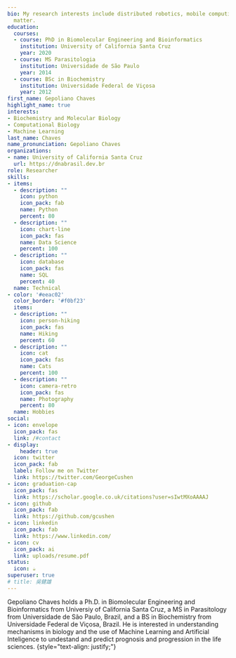 ```yaml
---
bio: My research interests include distributed robotics, mobile computing and programmable
  matter.
education:
  courses:
  - course: PhD in Biomolecular Engineering and Bioinformatics
    institution: University of California Santa Cruz
    year: 2020
  - course: MS Parasitologia
    institution: Universidade de São Paulo
    year: 2014
  - course: BSc in Biochemistry
    institution: Universidade Federal de Viçosa
    year: 2012
first_name: Gepoliano Chaves
highlight_name: true
interests:
- Biochemistry and Molecular Biology
- Computational Biology
- Machine Learning
last_name: Chaves
name_pronunciation: Gepoliano Chaves
organizations:
- name: University of California Santa Cruz
  url: https://dnabrasil.dev.br
role: Researcher
skills:
- items:
  - description: ""
    icon: python
    icon_pack: fab
    name: Python
    percent: 80
  - description: ""
    icon: chart-line
    icon_pack: fas
    name: Data Science
    percent: 100
  - description: ""
    icon: database
    icon_pack: fas
    name: SQL
    percent: 40
  name: Technical
- color: '#eeac02'
  color_border: '#f0bf23'
  items:
  - description: ""
    icon: person-hiking
    icon_pack: fas
    name: Hiking
    percent: 60
  - description: ""
    icon: cat
    icon_pack: fas
    name: Cats
    percent: 100
  - description: ""
    icon: camera-retro
    icon_pack: fas
    name: Photography
    percent: 80
  name: Hobbies
social:
- icon: envelope
  icon_pack: fas
  link: /#contact
- display:
    header: true
  icon: twitter
  icon_pack: fab
  label: Follow me on Twitter
  link: https://twitter.com/GeorgeCushen
- icon: graduation-cap
  icon_pack: fas
  link: https://scholar.google.co.uk/citations?user=sIwtMXoAAAAJ
- icon: github
  icon_pack: fab
  link: https://github.com/gcushen
- icon: linkedin
  icon_pack: fab
  link: https://www.linkedin.com/
- icon: cv
  icon_pack: ai
  link: uploads/resume.pdf
status:
  icon: ☕️
superuser: true
# title: 吳健雄
---
```


Gepoliano Chaves holds a Ph.D. in Biomolecular Engineering and Bioinformatics from Universiy of California Santa Cruz, a MS in Parasitology from Universidade de São Paulo, Brazil, and a BS in Biochemistry from Universidade Federal de Viçosa, Brazil. He is interested in understanding mechanisms in biology and the use of Machine Learning and Artificial Inteligence to undestand and predict prognosis and progression in the life sciences.
{style="text-align: justify;"}
